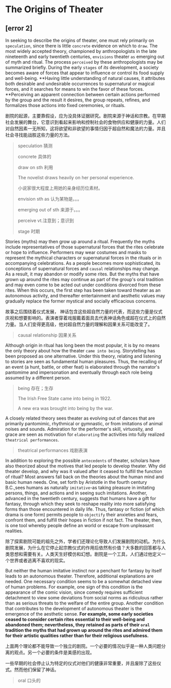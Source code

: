 # The Origins of Theater

## [error 2] 

In seeking to describe the origins of theater, one must rely primarily on `speculation`, since there is little `concrete` evidence on which to `draw`. The most widely accepted theory, championed by anthropologists in the late nineteenth and early twentieth centuries, `envisions` theater `as` emerging out of myth and ritual. The process `perceived` by these anthropologists may be summarized briefly. During the early `stages` of *its* development, a society becomes aware of forces that appear to influence or control its food supply and well-being. **Having little understanding of natural causes, it attributes both desirable and undesirable occurrences to supernatural or magical forces, and it searches for means to win the favor of these forces. **Perceiving an apparent connection between certain actions performed by the group and the result it desires, the group repeats, refines, and formalizes those actions into fixed ceremonies, or rituals.

剧院的起源，主要靠假设，应为没具体证据研究。剧院来源于神话和宗教。在早期社会发展的舞台，它意识到看起来影响和控制社会的食物供应和健康的力量。人们对自然因素一无所知，这将欲望和非欲望的事情归因于超自然和魔法的力量。并且社会寻找能战胜这些力量的方法。

> speculation 猜测
>
> concrete 具体的
>
> draw on sth 利用
>
> The novelist draws heavily on her personal experience.
>
> 小说家很大程度上用她的亲身经历位素材。
>
> envision sth as 认为某物是。。。
>
> emerging out of sth 来源于。。。
>
> perceive vt.注意到；意识到
>
> stage 时期

Stories (myths) may then grow up around a ritual. Frequently the myths include representatives of those supernatural forces that the rites celebrate or hope to influence. Performers may wear costumes and masks to represent the mythical characters or supernatural forces in the rituals or in accompanying celebrations. As a people becomes more sophisticated, its conceptions of supernatural forces and `causal` relationships may change. As a result, it may abandon or modify some rites. But the myths that have grown up around the rites may continue as part of the group's oral tradition and may even come to be acted out under conditions divorced from these rites. When this occurs, the first step has been taken toward theater as an autonomous activity, and thereafter entertainment and aesthetic values may gradually replace the former mystical and socially efficacious concerns.

故事之后围绕着仪式发展， 神话包含这些超自然力量的代表，而这些力量是仪式庆祝和想要影响的。表演者穿着戏服戴着面具去代表神话角色或超在仪式上的自然力量。当人们变得更高级，他对超自然力量的理解和因果关系可能改变了。

> causal relationship 因果关系

Although origin in ritual has long been the most popular, it is by no means the only theory about how the theater `came into being`. Storytelling has been proposed as one alternative. Under this theory, relating and listening to stories are seen as fundamental human pleasures. Thus, the recalling of an event (a hunt, battle, or other feat) is elaborated through the narrator's pantomime and impersonation and eventually through each role being assumed by a different person.

> being 存在；生存
>
> The Irish Free State came into being in 1922.
>
> A new era was brought into being by the war.

A closely related theory sees theater as evolving out of dances that are primarily pantomimic, rhythmical or gymnastic, or from imitations of animal noises and sounds. Admiration for the performer's skill, virtuosity, and grace are seen as motivation for `elaborating` the activities into fully realized `theatrical performances`.

> theatrical performances 戏剧表演

In addition to exploring the possible `antecedents` of theater, scholars have also theorized about the motives that led people to develop theater. Why did theater develop, and why was it valued after it ceased to fulfill the function of ritual? Most answers fall back on the theories about the human mind and basic human needs. One, set forth by Aristotle in the fourth century B.C.,sees humans as naturally `imitative`-as taking pleasure in imitating persons, things, and actions and in seeing such imitations. Another, advanced in the twentieth century, suggests that humans have a gift for fantasy, through which they seek to reshape reality into more satisfying forms than those encountered in daily life. Thus, fantasy or fiction (of which drama is one form) permits people to `objectify` their anxieties and fears, confront them, and fulfill their hopes in fiction if not fact. The theater, then, is one tool whereby people define an world or escape from unpleasant realities.

除了探索剧院可能的祖先之外，学者们还理论化导致人们发展剧院的动机。为什么剧院发展，为什么在它停止起宗教仪式的作用后依然有价值？大多数的回答都与人类思想和需要有关。人类天生好模仿和幻想。剧院是一个工具，人们通过他定义一个世界或者逃离不喜欢的现实。



But neither the human imitative instinct nor a penchant for fantasy by itself leads to an autonomous theater. Therefore, additional explanations are needed. One necessary condition seems to be a somewhat detached view of human problems. For example, one sign of this condition is the appearance of the comic vision, since comedy requires sufficient detachment to view some deviations from social norms as ridiculous rather than as serious threats to the welfare of the entire group. Another condition that contributes to the development of autonomous theater is the emergence of the aesthetic sense. **For example, some early societies ceased to consider certain rites essential to their well-being and abandoned them; nevertheless, they retained as parts of their `oral` tradition the myths that had grown up around the rites and admired them for their artistic qualities rather than for their religious usefulness.**

上面两个理论都不能导致一个独立的剧院。一个必要的情况似乎是一种人类问题分离的观点。另一个必要的条件是美感的出现。

一些早期的社会停止认为特定的仪式对他们的健康非常重要，并且废除了这些仪式。然而他们保留了神话。

> oral 口头的